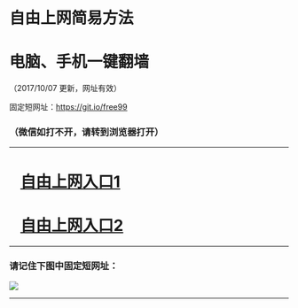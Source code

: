 ﻿# 自由上网简易方法

# 电脑、手机一键翻墙

（2017/10/07 更新，网址有效）

固定短网址：https://git.io/free99

### （微信如打不开，请转到浏览器打开）


***





# &nbsp;&nbsp; <a href="http://ft1229519380.fwq-tz-1001.info/fwqtz01.html?t=100700118500 " target="_blank">自由上网入口1</a>
# &nbsp;&nbsp; <a href="http://ft3176118374.fwq-tz-1002.info/fwqtz02.html?t=100700119081 " target="_blank">自由上网入口2</a>
***

### 请记住下图中固定短网址：

<img src="https://s3-us-west-2.amazonaws.com/fwq-1001/yjfq-20170905okok.png" /> 


***

